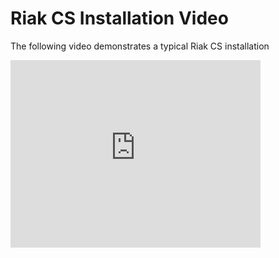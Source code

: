 # Riak CS Installation Video

The following video demonstrates a typical Riak CS installation

<iframe src="http://player.vimeo.com/video/42654313" width="400" height="300" frameborder="0" webkitAllowFullScreen mozallowfullscreen allowFullScreen></iframe>

<!--
 may be viewed [[here|http://player.vimeo.com/video/42654313]].
-->